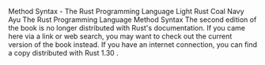Method Syntax - The Rust Programming Language
Light
Rust
Coal
Navy
Ayu
The Rust Programming Language
Method Syntax
The second edition of the book is no longer distributed with Rust's documentation.
If you came here via a link or web search, you may want to check out
the current
version of the book
instead.
If you have an internet connection, you can
find a copy distributed with
Rust
1.30
.